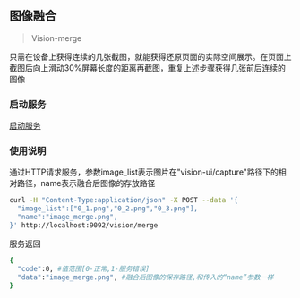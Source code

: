 ## 图像融合

> Vision-merge

只需在设备上获得连续的几张截图，就能获得还原页面的实际空间展示。在页面上截图后向上滑动30%屏幕长度的距离再截图，重复上述步骤获得几张前后连续的图像

### 启动服务

[启动服务](launch_service.md)


### 使用说明
通过HTTP请求服务，参数image_list表示图片在"vision-ui/capture"路径下的相对路径，name表示融合后图像的存放路径

```bash
curl -H "Content-Type:application/json" -X POST --data '{
  "image_list":["0_1.png","0_2.png","0_3.png"],
  "name":"image_merge.png",
}' http://localhost:9092/vision/merge
```
服务返回
```bash
{
  "code":0, #值范围[0-正常,1-服务错误]
  "data":"image_merge.png", #融合后图像的保存路径,和传入的“name”参数一样
}
```